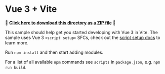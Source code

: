 # Vue 3 + Vite

📁 **[Click here to download this directory as a ZIP file](https://github.com/Esri/jsapi-resources/blob/main/zips/coding-components-sample-vue.zip)** 📁


This sample should help get you started developing with Vue 3 in Vite. The sample uses Vue 3 `<script setup>` SFCs, check out the [script setup docs](https://v3.vuejs.org/api/sfc-script-setup.html#sfc-script-setup) to learn more.

Run `npm install` and then start adding modules.

For a list of all available `npm` commands see `scripts` in `package.json`, e.g. `npm run build`.
